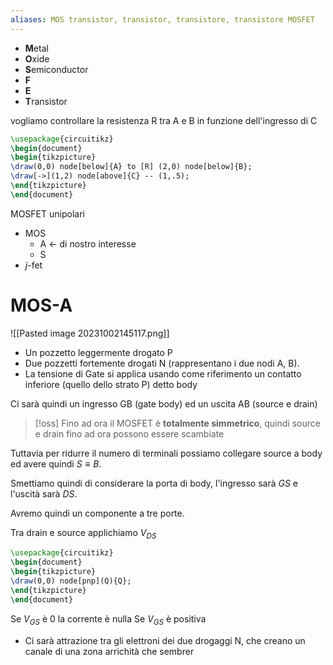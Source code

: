 ```yaml
---
aliases: MOS transistor, transistor, transistore, transistore MOSFET
---
```


- **M**etal
- **O**xide
- **S**emiconductor
- **F**
- **E**
- **T**ransistor

vogliamo controllare la resistenza R tra A e B in funzione dell'ingresso di C

```tikz
\usepackage{circuitikz}
\begin{document}
\begin{tikzpicture}
\draw(0,0) node[below]{A} to [R] (2,0) node[below]{B};
\draw[->](1,2) node[above]{C} -- (1,.5);
\end{tikzpicture}
\end{document}
```

MOSFET unipolari
- MOS
	- A <- di nostro interesse
	- S
- $j$-fet

# MOS-A
![[Pasted image 20231002145117.png]]
- Un pozzetto leggermente drogato P
- Due pozzetti fortemente drogati N (rappresentano i due nodi A, B).
- La tensione di Gate si applica usando come riferimento un contatto inferiore (quello dello strato P) detto body

Ci sarà quindi un ingresso GB (gate body) ed un uscita AB (source e drain)

>[!oss]
>Fino ad ora il MOSFET è **totalmente simmetrico**, quindi source e drain fino ad ora possono essere scambiate 

Tuttavia per ridurre il numero di terminali possiamo collegare source a body ed avere quindi $S \equiv B$.

Smettiamo quindi di considerare la porta di body, l'ingresso sarà $GS$ e l'uscità sarà $DS$.

Avremo quindi un componente a tre porte.

Tra drain e source applichiamo $V_{DS}$

```tikz
\usepackage{circuitikz}
\begin{document}
\begin{tikzpicture}
\draw(0,0) node[pnp](Q){Q};
\end{tikzpicture}
\end{document}
```

Se $V_{GS}$ è 0 la corrente è nulla
Se $V_{GS}$ è positiva
- Ci sarà attrazione tra gli elettroni dei due drogaggi N, che creano un canale di una zona arrichità che sembrer